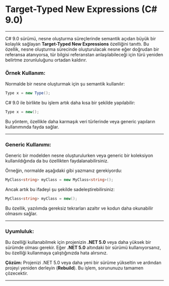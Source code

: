 # Target-Typed New Expressions (C# 9.0)

---

C# 9.0 sürümü, nesne oluşturma süreçlerinde semantik açıdan büyük bir kolaylık sağlayan **Target-Typed New Expressions** özelliğini tanıttı. Bu özellik, nesne oluşturma sürecinde oluşturulacak nesne eğer doğrudan bir referansa atanıyorsa, tür bilgisi referanstan anlaşılabileceği için türü yeniden belirtme zorunluluğunu ortadan kaldırır.

### Örnek Kullanım:

Normalde bir nesne oluşturmak için şu semantik kullanılır:

```csharp
Type x = new Type();
```

C# 9.0 ile birlikte bu işlem artık daha kısa bir şekilde yapılabilir:

```csharp
Type x = new();
```

Bu yöntem, özellikle daha karmaşık veri türlerinde veya generic yapıların kullanımında fayda sağlar.

---

### Generic Kullanımı:

Generic bir modelden nesne oluşturulurken veya generic bir koleksiyon kullanıldığında da bu özellikten faydalanabilirsiniz.

Örneğin, normalde aşağıdaki gibi yazmanız gerekiyordu:

```csharp
MyClass<string> myClass = new MyClass<string>();
```

Ancak artık bu ifadeyi şu şekilde sadeleştirebilirsiniz:

```csharp
MyClass<string> myClass = new();
```

Bu özellik, yazılımda gereksiz tekrarları azaltır ve kodun daha okunabilir olmasını sağlar.

---

### Uyumluluk:

Bu özelliği kullanabilmek için projenizin **.NET 5.0** veya daha yüksek bir sürümde olması gerekir. Eğer **.NET 5.0** altındaki bir sürümü kullanıyorsanız, bu özelliği kullanmaya çalıştığınızda hata alırsınız.

**Çözüm:** Projenizi .NET 5.0 veya daha yeni bir sürüme yükseltin ve ardından projeyi yeniden derleyin (**Rebuild**). Bu işlem, sorununuzu tamamen çözecektir.

---